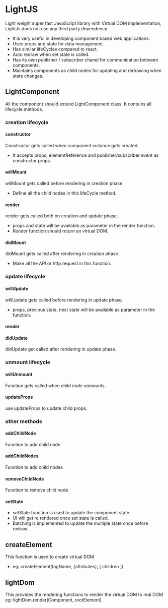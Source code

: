 # LightJS
Light weight super fast JavaScript library with Virtual DOM implementation, LightJs does not use any third party dependency.
* It is very useful in developing component based web applications.
* Uses props and state for data management.
* Has similar lifeCycles compared to react.
* Auto redraw when set state is called.
* Has its own publisher / subscriber chanel for communication between components.
* Maintains components as child nodes for updating and redrawing when state changes.
## LightComponent
All the component should extend LightComponent class. It contains all lifecycle methods.
### creation lifecycle
#### constructor
Constructor gets called when component instance gets created.
* It accepts props, elementReference and publisher/subscriber event as constructor props.
#### willMount
willMount gets called before rendering in creation phase.
* Define all the child nodes in this lifeCycle method.
#### render
render gets called both on creation and update phase.
* props and state will be available as parameter in the render function.
* Render function should return an virtual DOM.
#### didMount
didMount gets called after rendering in creation phase.
* Make all the API or http request in this function.
### update lifecycle
#### willUpdate
willUpdate gets called before rendering in update phase.
* props, previous state, next state will be available as parameter in the function.
#### render
#### didUpdate
didUpdate get called after rendering in update phase.
### unmount lifecycle
#### willUnmount
Function gets called when child node unmounts.
#### updateProps
use updateProps to update child props.
### other methods
#### addChildNode
Function to add child node
#### addChildNodes
Function to add child nodes
#### removeChildNode
Function to remove child node
#### setState
* setState function is used to update the component state.
* UI will get re rendered once set state is called.
* Batching is implemented to update the multiple state once before redraw.
## createElement
This function is used to create virtual DOM
* eg: createElement(tagName, {attributes}, [ children ])
## lightDom
This provides the rendering functions to render the virtual DOM to real DOM
eg: lightDom.render(Component, rootElement)
